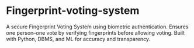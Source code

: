 # Fingerprint-voting-system
A secure Fingerprint Voting System using biometric authentication. Ensures one person–one vote by verifying fingerprints before allowing voting. Built with Python, DBMS, and ML for accuracy and transparency.

